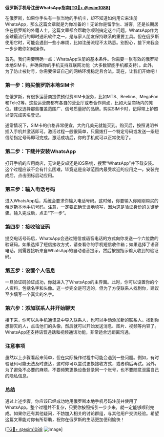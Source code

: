 **俄罗斯手机号注册WhatsApp指南[[TG💪+ @esim1088](https://t.me/s/esim1088)]**

在俄罗斯，如果你手头有一张当地的手机卡，却不知道如何用它来注册WhatsApp，那么这篇文章就是为你准备的！无论你是留学生、游客，还是长期居住在俄罗斯的外籍人士，这篇文章都会帮助你顺利搞定这个问题。WhatsApp作为全球最流行的即时通讯软件之一，是与家人朋友保持联系的重要工具。但在俄罗斯使用它时，可能会遇到一些小麻烦，比如注册流程不太熟悉。别担心，接下来我会一步步教你如何操作。

首先，我们需要明确一点：WhatsApp注册的基本条件。你需要一张有效的俄罗斯本地SIM卡，并确保你的手机支持互联网功能（大多数智能手机都支持）。此外，为了防止被封号，你需要保证自己的网络环境稳定且合法。现在，让我们开始吧！

### 第一步：购买俄罗斯本地SIM卡

在俄罗斯，有很多运营商提供预付费SIM卡服务，比如MTS、Beeline、MegaFon和Tele2等。这些运营商都有各自的营业厅或者合作网点，比如大型商场内的摊位。建议选择那些覆盖范围广、信号质量好的品牌。购买SIM卡时，记得带上护照以便完成实名登记。

通常情况下，SIM卡的价格非常便宜，大约几美元就能买到。购买后，按照说明书插入手机并激活即可。激活过程一般很简单，只需拨打一个特定号码或发送一条短信给指定号码即可完成。激活成功后，你的手机就可以正常使用了。

### 第二步：下载并安装WhatsApp

打开手机的应用商店，无论是安卓还是iOS系统，搜索“WhatsApp”并下载安装。这个过程应该不会有什么困难，毕竟这是全球范围内最受欢迎的应用之一。安装完成后，点击图标启动应用。

### 第三步：输入电话号码

进入WhatsApp后，系统会要求你输入电话号码。这时候，你要输入你刚刚购买的俄罗斯本地手机号码。注意，一定要正确无误地填写，因为这是验证身份的关键步骤。输入完成后，点击“下一步”。

### 第四步：接收验证码

提交电话号码后，WhatsApp会通过短信或语音电话的方式向你发送一个六位数的验证码。如果选择了短信接收方式，请查看你的手机短信收件箱；如果选择了语音电话，则需要接听来自WhatsApp的自动语音提示，然后按照指示输入收到的验证码。

### 第五步：设置个人信息

一旦验证码验证成功，你就进入了WhatsApp的主界面。此时，你可以设置你的个人资料，包括名字和头像。这一步完全是可选的，但为了方便联系人找到你，建议至少填写一个真实的名字。

### 第六步：添加联系人并开始聊天

接下来，你可以从手机通讯录中导入联系人，也可以手动添加新的联系人。找到你想聊天的人，点击他们的头像，然后就可以开始发送消息、图片、视频等内容了。WhatsApp还支持语音通话和视频通话功能，非常适合远距离沟通。

### 注意事项

虽然以上步骤看起来简单，但在实际操作过程中可能会遇到一些问题。例如，有时验证码可能无法及时送达，这时你可以尝试更换接收方式，或者稍后再试。另外，为了避免不必要的麻烦，不要频繁更换设备登录同一个账号，也不要随意泄露自己的隐私信息。

### 总结

通过上述步骤，你应该已经成功地用俄罗斯本地手机号码注册并使用了WhatsApp。整个过程并不复杂，只要你按照指引一步步来，就一定能够顺利完成。如果你还有其他疑问，不妨加入相关的讨论群组，与其他用户交流经验。希望这篇文章能对你有所帮助，祝你在俄罗斯的生活更加便利愉快！

[[TG💪+ @esim1088](https://t.me/s/esim1088) ![Image](https://i.postimg.cc/4NQfJmqS/Snipaste-2025-05-13-00-14-12.png)]